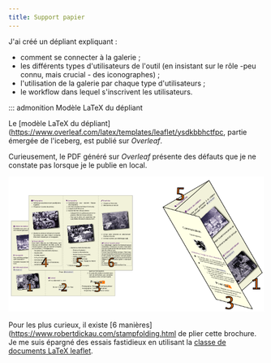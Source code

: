 ```yaml
---
title: Support papier
---
```


J'ai créé un dépliant expliquant :

-   comment se connecter à la galerie ;
-   les différents types d'utilisateurs de l'outil (en insistant sur
    le rôle -peu connu, mais crucial - des iconographes) ;
-   l'utilisation de la galerie par chaque type d'utilisateurs ;
-   le workflow dans lequel s'inscrivent les utilisateurs.

::: admonition
Modèle LaTeX du dépliant

Le \[modèle LaTeX du
dépliant\](<https://www.overleaf.com/latex/templates/leaflet/ysdkbbhctfpc>,
partie émergée de l'iceberg, est publié sur *Overleaf*.

Curieusement, le PDF généré sur *Overleaf* présente des défauts que je
ne constate pas lorsque je le publie en local.

![](graphics/leaflet-pliage.png)

Pour les plus curieux, il existe \[6
manières\](<https://www.robertdickau.com/stampfolding.html> de plier
cette brochure. Je me suis épargné des essais fastidieux en utilisant la
[classe de documents LaTeX leaflet]().


